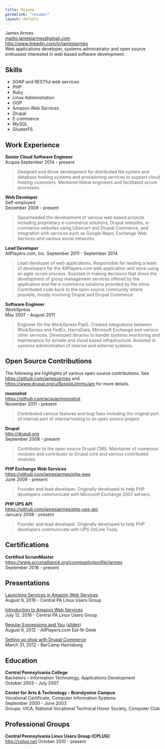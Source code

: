 ```yaml
---
title: Resume
permalink: "resume/"
layout: default
---
```

James Armes<br />
<mailto:jamesiarmes@gmail.com><br />
<http://www.linkedin.com/in/jamesiarmes><br />
Web applications developer, systems administrator and open source enthusiast interested in web based software
development.

## Skills
* SOAP and RESTful web services
* PHP
* Ruby
* Linux Administration
* OOP
* Amazon Web Services
* Drupal
* E-commerce
* MySQL
* GlusterFS

## Work Experience
**Senior Cloud Software Engineer**<br />
Acquia
September 2014 - present

> Designed and drove development for distributed file system and database
> hosting systems and provisioning services to support cloud hosting customers.
> Mentored fellow engineers and facilitated scrum processes.

**Web Developer**<br />
Self-employed<br />
December 2009 - present

> Spearheaded the development of various web based projects including
> proprietary e-commerce solutions, Drupal websites, e-commerce websites using
> Ubercart and Drupal Commerce, and integration with services such as Google
> Maps, Exchange Web Services and various social networks.

**Lead Developer**<br />
AllPlayers.com, Inc.
September 2011 - September 2014

> Lead developer of web applications. Responsible for leading a team of
> developers for the AllPlayers.com web application and store using an agile
> scrum process. Assisted in making decisions that drove the development of 
> group management services offered by the application and the e-commerce
> solutions provided by the store. Contributed code back to the open source
> community where possible, mostly involving Drupal and Drupal Commerce.

**Software Engineer**<br />
WorkXpress<br />
May 2007 - August 2011

> Engineer for the WorkXpress PaaS. Created integrations between WorkXpress and
> FedEx, HarrisData, Microsoft Exchange and various other services. Developed
> libraries to handle systems monitoring and maintenance for private and cloud
> based infrastructure. Assisted in systems administration of internal and
> external systems.

## Open Source Contributions
The following are highlights of various open source contributions. See
<https://github.com/jamesiarmes> and <https://www.drupal.org/u/BassistJimmyJam>
for more details.

**moonshot**<br />
<https://github.com/acquia/moonshot><br />
November 2011 - present

> Contributed various features and bug fixes including the original port of
> internal port of internal tooling to an open source project.

**Drupal**<br />
<http://drupal.org><br />
September 2008 - present

> Contributor to the open source Drupal CMS. Maintainer of numerous modules and
> contributor to Drupal core and various contributed modules.

**PHP Exchange Web Services**<br />
<https://github.com/jamesiarmes/php-ews><br />
June 2009 - present

> Founder and lead developer. Originally developed to help PHP developers
> communicate with Microsoft Exchange 2007 servers.

**PHP UPS API**<br />
<https://github.com/jamesiarmes/php-ups-api><br />
January 2008 - present

> Founder and lead developer. Originally developed to help PHP developers
> communicate with UPS OnLine Tools.

## Certifications
**Certified ScrumMaster**<br />
<https://www.scrumalliance.org/community/profile/jarmes><br />
September 2016 - present

## Presentations
[Launching Services in Amazon Web Services][1]<br />
August 9, 2016 - Central PA Linux Users Group

[Introduction to Amazon Web Services][2]<br />
July 12, 2016 - Central PA Linux Users Group

[Regular Expressions and You][3] ([slides][4])<br />
August 9, 2012 - AllPlayers.com Eat-N-Geek

[Setting up shop with Drupal Commerce][5]<br />
March 31, 2012 - BarCamp Harrisburg

## Education
**Central Pennsylvania College**<br />
Bachelors – Information Technology, Applications Development<br />
October 2003 - July 2007

**Center for Arts & Technology – Brandywine Campus**<br />
Vocational Certificate, Computer Information Systems<br />
September 2000 - June 2003<br />
Groups: VICA, National Vocational Technical Honor Society, Computer Club

## Professional Groups
**Central Pennsylvania Linux Users Group (CPLUG)**<br />
<http://cplug.net>
October 2010 - present

[1]: https://www.slideshare.net/jamesiarmes/launching-services-in-amazon-web-services
[2]: https://www.slideshare.net/jamesiarmes/introduction-to-amazon-web-services-63968583
[3]: https://vimeo.com/47263145
[4]: https://www.slideshare.net/jamesiarmes/regular-expressions-and-you
[5]: https://prezi.com/b0fostu_mlbe/setting-up-shop-with-drupal-commerce/
